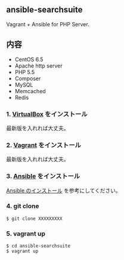 ## ansible-searchsuite

Vagrant + Ansible for PHP Server.

## 内容
- CentOS 6.5
- Apache http server
- PHP 5.5
- Composer
- MySQL
- Memcached
- Redis

### 1. [VirtualBox](https://www.virtualbox.org/) をインストール
最新版を入れれば大丈夫。
### 2. [Vagrant](http://www.vagrantup.com/) をインストール
最新版を入れれば大丈夫。
### 3. [Ansible](http://www.ansible.com/home) をインストール
[Ansible のインストール](http://docs.ansible.com/intro_installation.html) を参考にしてください。
### 4. git clone
```
$ git clone XXXXXXXXX
```
### 5. vagrant up
```
$ cd ansible-searchsuite
$ vagrant up
```